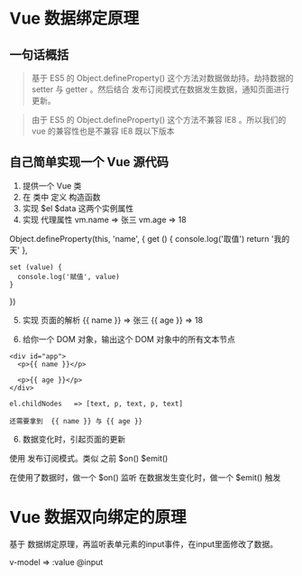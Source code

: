 # Vue 数据绑定原理

## 一句话概括

> 基于 ES5 的 Object.defineProperty() 这个方法对数据做劫持。劫持数据的 setter 与 getter 。然后结合
发布订阅模式在数据发生数据，通知页面进行更新。

> 由于 ES5 的 Object.defineProperty() 这个方法不兼容 IE8 。所以我们的 vue 的兼容性也是不兼容 IE8 既以下版本

## 自己简单实现一个 Vue 源代码

1. 提供一个 Vue 类
2. 在 类中 定义 构造函数
3. 实现 $el $data 这两个实例属性
4. 实现 代理属性
  vm.name   => 张三
  vm.age    => 18

  <!--
      取值： this.name 的时候，会进入到 get 函数中
      赋值： this.name = xxxx 的时候，会进入到 set 函数中
   -->
  Object.defineProperty(this, 'name', {
    get () {
      console.log('取值')
      return '我的天'
    },

    set (value) {
      console.log('赋值', value)
    }
  })

5. 实现 页面的解析
  {{ name }} => 张三
  {{ age }}  => 18

  1. 给你一个 DOM 对象，输出这个 DOM 对象中的所有文本节点

    <div id="app">
      <p>{{ name }}</p>

      <p>{{ age }}</p>
    </div>

    el.childNodes   => [text, p, text, p, text]

    还需要拿到  {{ name }} 与 {{ age }}

6. 数据变化时，引起页面的更新

  使用 发布订阅模式。类似 之前 $on()  $emit()

  在使用了数据时，做一个 $on() 监听
  在数据发生变化时，做一个 $emit() 触发

# Vue 数据双向绑定的原理

基于 数据绑定原理，再监听表单元素的input事件，在input里面修改了数据。

v-model => :value @input
